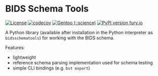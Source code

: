 # BIDS Schema Tools

[![License](https://img.shields.io/badge/License-MIT-blue.svg)](https://opensource.org/licenses/MIT)
[![codecov](https://codecov.io/gh/bids-standard/bids-specification/branch/master/graph/badge.svg)](https://codecov.io/gh/bids-standard/bids-specification)
[![Gentoo (::science)](https://repology.org/badge/version-for-repo/gentoo_ovl_science/bidsschematools.svg?header=Gentoo%20%28%3A%3Ascience%29)](https://repology.org/project/bidsschematools/versions)
[![PyPI version fury.io](https://badge.fury.io/py/bidsschematools.svg)](https://pypi.org/project/bidsschematools/)

A Python library (available after installation in the Python interpreter as `bidsschematools`) for working with the BIDS schema.

Features:
* lightweight
* reference schema parsing implementation used for schema testing
* simple CLI bindings (e.g. `bst export`)

